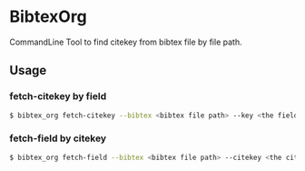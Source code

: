 # BibtexOrg

CommandLine Tool to find citekey from bibtex file by file path.

## Usage

### fetch-citekey  by field

```bash
$ bibtex_org fetch-citekey --bibtex <bibtex file path> --key <the field key you find> --value <the value you find>
```

### fetch-field  by citekey

```bash
$ bibtex_org fetch-field --bibtex <bibtex file path> --citekey <the citekey you find> --key <the field key you find>
```
